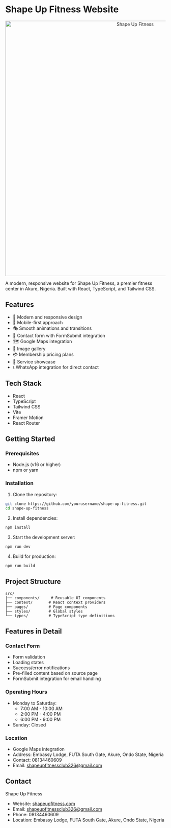 # Shape Up Fitness Website

<div align="center">
  <img src="https://i.ibb.co/ywJry7w/Business-card-1.jpg" alt="Shape Up Fitness" width="800"/>
</div>

A modern, responsive website for Shape Up Fitness, a premier fitness center in Akure, Nigeria. Built with React, TypeScript, and Tailwind CSS.

## Features

- 🎨 Modern and responsive design
- 📱 Mobile-first approach
- 🎭 Smooth animations and transitions
- 📝 Contact form with FormSubmit integration
- 🗺️ Google Maps integration
- 📸 Image gallery
- 💳 Membership pricing plans
- 🎯 Service showcase
- 📞 WhatsApp integration for direct contact

## Tech Stack

- React
- TypeScript
- Tailwind CSS
- Vite
- Framer Motion
- React Router

## Getting Started

### Prerequisites

- Node.js (v16 or higher)
- npm or yarn

### Installation

1. Clone the repository:

```bash
git clone https://github.com/yourusername/shape-up-fitness.git
cd shape-up-fitness
```

2. Install dependencies:

```bash
npm install
```

3. Start the development server:

```bash
npm run dev
```

4. Build for production:

```bash
npm run build
```

## Project Structure

```
src/
├── components/     # Reusable UI components
├── context/       # React context providers
├── pages/         # Page components
├── styles/        # Global styles
└── types/         # TypeScript type definitions
```

## Features in Detail

### Contact Form

- Form validation
- Loading states
- Success/error notifications
- Pre-filled content based on source page
- FormSubmit integration for email handling

### Operating Hours

- Monday to Saturday:
  - 7:00 AM - 10:00 AM
  - 2:00 PM - 4:00 PM
  - 6:00 PM - 9:00 PM
- Sunday: Closed

### Location

- Google Maps integration
- Address: Embassy Lodge, FUTA South Gate, Akure, Ondo State, Nigeria
- Contact: 08134460609
- Email: <shapeupfitnessclub326@gmail.com>

## Contact

Shape Up Fitness

- Website: [shapeupfitness.com](https://shapeupfitness.com)
- Email: <shapeupfitnessclub326@gmail.com>
- Phone: 08134460609
- Location: Embassy Lodge, FUTA South Gate, Akure, Ondo State, Nigeria
